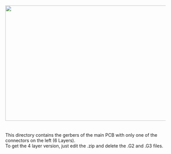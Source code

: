 # <img src="https://www.libreservo.com/sites/libreservo.com/files/imagenes/Main-L-PCB.jpg" width="550" height="362">
<BR>
This directory contains the gerbers of the main PCB with only one of the connectors on the left (6 Layers). <BR>
To get the 4 layer version, just edit the .zip and delete the .G2 and .G3 files.
